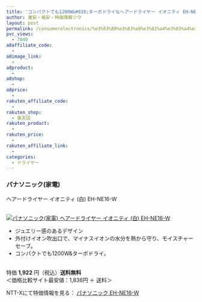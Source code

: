 ```yaml
---
title: 'コンパクトでも1200W&#038;ターボドライなヘアードライヤー イオニティ EH-NE16-W 特価1,922円！送料無料！'
author: 激安・格安・特価情報ツウ
layout: post
permalink: /consumerelectronics/%e3%83%89%e3%83%a9%e3%82%a4%e3%83%a4%e3%83%bc/1200w-ehne16w-1922.html
pvc_views:
  - 7040
a8affiliate_code:
  - 
a8image_link:
  - 
a8product:
  - 
a8shop:
  - 
a8price:
  - 
rakuten_affiliate_code:
  - 
rakuten_shop:
  - 楽天店
rakuten_product:
  - 
rakuten_price:
  - 
rakuten_affiliate_link:
  - 
categories:
  - ドライヤー
---
```

### パナソニック(家電)  
ヘアードライヤー イオニティ (白) EH-NE16-W

<div class="img-bg2 img_L">
  <a href="http://px.a8.net/svt/ejp?a8mat=ZYP6S+8IMA3E+S1Q+BWGDT&#038;a8ejpredirect=http://nttxstore.jp/_II_PA14635603" target="_blank"><br /> <img border="0" alt="パナソニック(家電) ヘアードライヤー イオニティ (白) EH-NE16-W" src="http://i0.wp.com/image.nttxstore.jp/l2_images/P/PA/PA14635603.jpg?w=120" data-recalc-dims="1" /></a>
</div>

<!--more-->

  * ジュエリー感のあるデザイン
  * 外付けイオン吹出口で、マイナスイオンの水分を熱から守り、モイスチャーセーブ。
  * コンパクトでも1200W&#038;ターボドライ。

<br clear="all" />特価 <span class="tokka-price"><strong>1,922</strong></span> 円（税込）**送料無料**  
＜価格比較サイト最安値：1,836円 ＋ 送料＞  
  
NTT-Xにて特価情報を見る： <span class="fs150p"><a href="http://px.a8.net/svt/ejp?a8mat=ZYP6S+8IMA3E+S1Q+BWGDT&#038;a8ejpredirect=http://nttxstore.jp/_II_PA14635603" target="_blank">パナソニック EH-NE16-W</a></span>